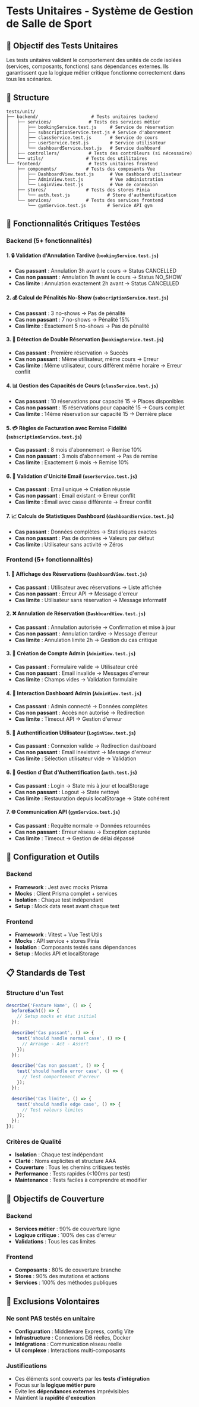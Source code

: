# Tests Unitaires - Système de Gestion de Salle de Sport

## 🎯 Objectif des Tests Unitaires

Les tests unitaires valident le comportement des unités de code isolées (services, composants, fonctions) sans dépendances externes. Ils garantissent que la logique métier critique fonctionne correctement dans tous les scénarios.

## 📁 Structure

```
tests/unit/
├── backend/                    # Tests unitaires backend
│   ├── services/              # Tests des services métier
│   │   ├── bookingService.test.js     # Service de réservation
│   │   ├── subscriptionService.test.js # Service d'abonnement
│   │   ├── classService.test.js       # Service de cours
│   │   ├── userService.test.js        # Service utilisateur
│   │   └── dashboardService.test.js   # Service dashboard
│   ├── controllers/           # Tests des contrôleurs (si nécessaire)
│   └── utils/                # Tests des utilitaires
└── frontend/                  # Tests unitaires frontend
    ├── components/           # Tests des composants Vue
    │   ├── DashboardView.test.js      # Vue dashboard utilisateur
    │   ├── AdminView.test.js          # Vue administration
    │   └── LoginView.test.js          # Vue de connexion
    ├── stores/               # Tests des stores Pinia
    │   └── auth.test.js              # Store d'authentification
    └── services/             # Tests des services frontend
        └── gymService.test.js        # Service API gym
```

## 🎯 Fonctionnalités Critiques Testées

### Backend (5+ fonctionnalités)

#### 1. 🔒 **Validation d'Annulation Tardive** (`bookingService.test.js`)
- **Cas passant** : Annulation 3h avant le cours → Status CANCELLED
- **Cas non passant** : Annulation 1h avant le cours → Status NO_SHOW
- **Cas limite** : Annulation exactement 2h avant → Status CANCELLED

#### 2. 💰 **Calcul de Pénalités No-Show** (`subscriptionService.test.js`)
- **Cas passant** : 3 no-shows → Pas de pénalité
- **Cas non passant** : 7 no-shows → Pénalité 15%
- **Cas limite** : Exactement 5 no-shows → Pas de pénalité

#### 3. 🚫 **Détection de Double Réservation** (`bookingService.test.js`)
- **Cas passant** : Première réservation → Succès
- **Cas non passant** : Même utilisateur, même cours → Erreur
- **Cas limite** : Même utilisateur, cours différent même horaire → Erreur conflit

#### 4. 📊 **Gestion des Capacités de Cours** (`classService.test.js`)
- **Cas passant** : 10 réservations pour capacité 15 → Places disponibles
- **Cas non passant** : 15 réservations pour capacité 15 → Cours complet
- **Cas limite** : 14ème réservation sur capacité 15 → Dernière place

#### 5. 💳 **Règles de Facturation avec Remise Fidélité** (`subscriptionService.test.js`)
- **Cas passant** : 8 mois d'abonnement → Remise 10%
- **Cas non passant** : 3 mois d'abonnement → Pas de remise
- **Cas limite** : Exactement 6 mois → Remise 10%

#### 6. 👥 **Validation d'Unicité Email** (`userService.test.js`)
- **Cas passant** : Email unique → Création réussie
- **Cas non passant** : Email existant → Erreur conflit
- **Cas limite** : Email avec casse différente → Erreur conflit

#### 7. 📈 **Calculs de Statistiques Dashboard** (`dashboardService.test.js`)
- **Cas passant** : Données complètes → Statistiques exactes
- **Cas non passant** : Pas de données → Valeurs par défaut
- **Cas limite** : Utilisateur sans activité → Zéros

### Frontend (5+ fonctionnalités)

#### 1. 📱 **Affichage des Réservations** (`DashboardView.test.js`)
- **Cas passant** : Utilisateur avec réservations → Liste affichée
- **Cas non passant** : Erreur API → Message d'erreur
- **Cas limite** : Utilisateur sans réservation → Message informatif

#### 2. ❌ **Annulation de Réservation** (`DashboardView.test.js`)
- **Cas passant** : Annulation autorisée → Confirmation et mise à jour
- **Cas non passant** : Annulation tardive → Message d'erreur
- **Cas limite** : Annulation limite 2h → Gestion du cas critique

#### 3. 👤 **Création de Compte Admin** (`AdminView.test.js`)
- **Cas passant** : Formulaire valide → Utilisateur créé
- **Cas non passant** : Email invalide → Messages d'erreur
- **Cas limite** : Champs vides → Validation formulaire

#### 4. 🔐 **Interaction Dashboard Admin** (`AdminView.test.js`)
- **Cas passant** : Admin connecté → Données complètes
- **Cas non passant** : Accès non autorisé → Redirection
- **Cas limite** : Timeout API → Gestion d'erreur

#### 5. 🔑 **Authentification Utilisateur** (`LoginView.test.js`)
- **Cas passant** : Connexion valide → Redirection dashboard
- **Cas non passant** : Email inexistant → Message d'erreur
- **Cas limite** : Sélection utilisateur vide → Validation

#### 6. 🔄 **Gestion d'État d'Authentification** (`auth.test.js`)
- **Cas passant** : Login → State mis à jour et localStorage
- **Cas non passant** : Logout → State nettoyé
- **Cas limite** : Restauration depuis localStorage → State cohérent

#### 7. 🌐 **Communication API** (`gymService.test.js`)
- **Cas passant** : Requête normale → Données retournées
- **Cas non passant** : Erreur réseau → Exception capturée
- **Cas limite** : Timeout → Gestion de délai dépassé

## 🔧 Configuration et Outils

### Backend
- **Framework** : Jest avec mocks Prisma
- **Mocks** : Client Prisma complet + services
- **Isolation** : Chaque test indépendant
- **Setup** : Mock data reset avant chaque test

### Frontend
- **Framework** : Vitest + Vue Test Utils
- **Mocks** : API service + stores Pinia
- **Isolation** : Composants testés sans dépendances
- **Setup** : Mocks API et localStorage

## 📋 Standards de Test

### Structure d'un Test
```javascript
describe('Feature Name', () => {
  beforeEach(() => {
    // Setup mocks et état initial
  });

  describe('Cas passant', () => {
    test('should handle normal case', () => {
      // Arrange - Act - Assert
    });
  });

  describe('Cas non passant', () => {
    test('should handle error case', () => {
      // Test comportement d'erreur
    });
  });

  describe('Cas limite', () => {
    test('should handle edge case', () => {
      // Test valeurs limites
    });
  });
});
```

### Critères de Qualité
- **Isolation** : Chaque test indépendant
- **Clarté** : Noms explicites et structure AAA
- **Couverture** : Tous les chemins critiques testés
- **Performance** : Tests rapides (<100ms par test)
- **Maintenance** : Tests faciles à comprendre et modifier

## 🎯 Objectifs de Couverture

### Backend
- **Services métier** : 90% de couverture ligne
- **Logique critique** : 100% des cas d'erreur
- **Validations** : Tous les cas limites

### Frontend
- **Composants** : 80% de couverture branche
- **Stores** : 90% des mutations et actions
- **Services** : 100% des méthodes publiques

## 🚫 Exclusions Volontaires

### Ne sont PAS testés en unitaire
- **Configuration** : Middleware Express, config Vite
- **Infrastructure** : Connexions DB réelles, Docker
- **Intégrations** : Communication réseau réelle
- **UI complexe** : Interactions multi-composants

### Justifications
- Ces éléments sont couverts par les **tests d'intégration**
- Focus sur la **logique métier pure**
- Évite les **dépendances externes** imprévisibles
- Maintient la **rapidité d'exécution**